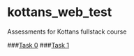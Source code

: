 # kottans_web_test
Assessments for Kottans fullstack course

###[Task 0](https://github.com/oleh-vt/kottans_web_test/blob/master/task_0/README.md)
###[Task 1](https://github.com/oleh-vt/kottans_web_test/blob/master/task_1/README.md)
